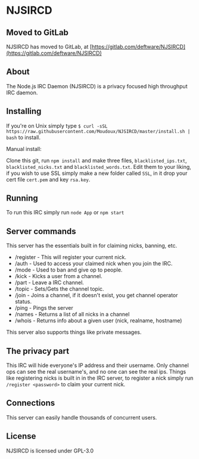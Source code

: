 NJSIRCD
===================

Moved to GitLab
-------------------

NJSIRCD has moved to GitLab, at [https://gitlab.com/deftware/NJSIRCD](https://gitlab.com/deftware/NJSIRCD)

About
-------------------

The Node.js IRC Daemon (NJSIRCD) is a privacy focused high throughput IRC daemon.

Installing
-------------------

If you're on Unix simply type `$ curl -sSL https://raw.githubusercontent.com/Moudoux/NJSIRCD/master/install.sh | bash` to install.

Manual install:

Clone this git, run `npm install` and make three files, `blacklisted_ips.txt`, `blacklisted_nicks.txt` and `blacklisted_words.txt`. Edit them to your liking, if you
wish to use SSL simply make a new folder called `SSL`, in it drop your cert file `cert.pem` and key `rsa.key`. 

Running
-------------------

To run this IRC simply run
`node App` or `npm start`

Server commands
-------------------

This server has the essentials built in for claiming nicks, banning, etc.

* /register <Password> - This will register your current nick.
* /auth <Password> - Used to access your claimed nick when you join the IRC.
* /mode <Options> - Used to ban and give op to people.
* /kick <Nick> - Kicks a user from a channel.
* /part <Reason> - Leave a IRC channel.
* /topic <Options> - Sets/Gets the channel topic.
* /join <Channel> - Joins a channel, if it doesn't exist, you get channel operator status.
* /ping - Pings the server
* /names - Returns a list of all nicks in a channel
* /whois <Nick> - Returns info about a given user (nick, realname, hostname)

This server also supports things like private messages.

The privacy part
-------------------

This IRC will hide everyone's IP address and their username. Only channel ops can see the real username's, and no one can see the real ips.
Things like registering nicks is built in in the IRC server, to register a nick simply run `/register <password>` to claim your current nick.

Connections
-------------------

This server can easily handle thousands of concurrent users.

License
-------------------

NJSIRCD is licensed under GPL-3.0
